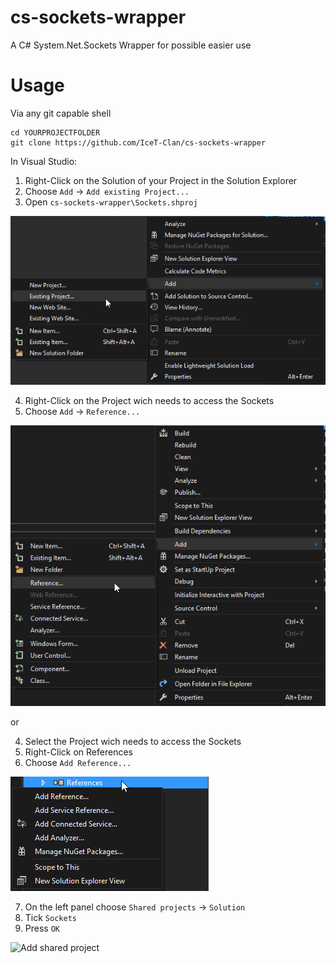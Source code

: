 # cs-sockets-wrapper
A C# System.Net.Sockets Wrapper for possible easier use

# Usage
Via any git capable shell
```
cd YOURPROJECTFOLDER
git clone https://github.com/IceT-Clan/cs-sockets-wrapper
```
In Visual Studio:

1. Right-Click on the Solution of your Project in the Solution Explorer
2. Choose `Add` -> `Add existing Project...`
3. Open `cs-sockets-wrapper\Sockets.shproj`

![Add existing Project](doc/add-to-sln.png)

4. Right-Click on the Project wich needs to access the Sockets
5. Choose `Add` -> `Reference...`

![Add Reference via Project](doc/add-reference-via-project.png)

or

4. Select the Project wich needs to access the Sockets
5. Right-Click on References
6. Choose `Add Reference...`

![Add Refrence via directly](doc/add-reference-directly.png)

7. On the left panel choose `Shared projects` -> `Solution`
8. Tick `Sockets`
9. Press `OK`

![Add shared project](doc/add-shared-project.png)
